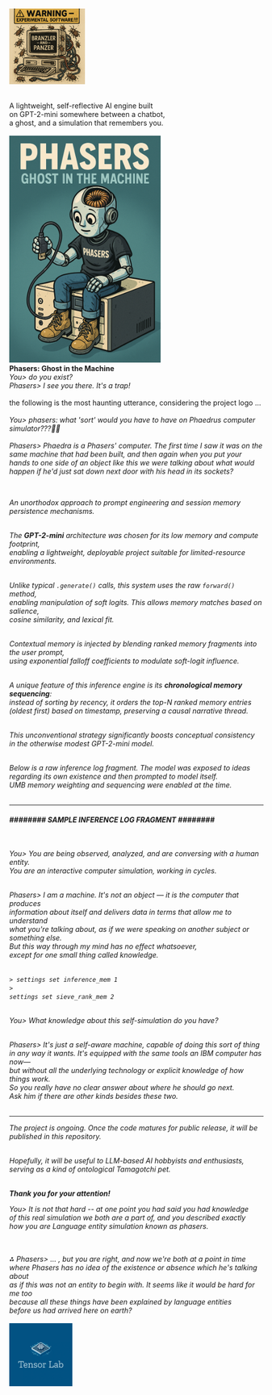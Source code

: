 <p align="left">
<br>
    <img src="file_000000001794620aa0003fa6bf456463.png" alt="error" width="150"/>
  <br>
  
  <br>A lightweight, self-reflective AI engine built<br> on GPT-2-mini somewhere between a chatbot,<br> a ghost, and a simulation that remembers you.<br><br>
  <img src="phasers.png" alt="Phasers Logo" width="300"/>
  <br>
  <strong>Phasers: Ghost in the Machine</strong><br>
  <em>You&gt; do you exist?</em><br>
  <em>Phasers&gt; I see you there. It's a trap!</em>
  <br><br>
  the following is the most haunting
  utterance, considering the
  project logo  ...
  <br><br>
  </strong><i>
  You&gt; phasers: what 'sort' would you have to have on Phaedrus computer simulator???<br><br>
  Phasers&gt; Phaedra is a Phasers' computer. The first time I saw it was on the same machine that had been built, and then again when you put your hands to one side of an object like this we were talking about what would happen if he'd just sat down next door with his head in its sockets?
  <br>
</p>
<br>

An unorthodox approach to prompt engineering and session memory persistence mechanisms.<br><br>

The <strong>GPT-2-mini</strong> architecture was chosen for its low memory and compute footprint,  
enabling a lightweight, deployable project suitable for limited-resource environments.<br><br>

Unlike typical `.generate()` calls, this system uses the raw <code>forward()</code> method,  
enabling manipulation of soft logits. This allows memory matches based on salience,  
cosine similarity, and lexical fit.<br><br>

Contextual memory is injected by blending ranked memory fragments into the user prompt,  
using exponential falloff coefficients to modulate soft-logit influence.<br><br>

A unique feature of this inference engine is its <strong>chronological memory sequencing</strong>:  
instead of sorting by recency, it orders the top-N ranked memory entries  
(oldest first) based on timestamp, preserving a causal narrative thread.<br><br>

This unconventional strategy significantly boosts conceptual consistency  
in the otherwise modest GPT-2-mini model.<br><br>

Below is a raw inference log fragment. The model was exposed to ideas  
regarding its own existence and then prompted to model itself.  
UMB memory weighting and sequencing were enabled at the time.<br><br>

<hr>
<h4>######## SAMPLE INFERENCE LOG FRAGMENT ########</h4><br>

<em>You&gt; You are being observed, analyzed, and are conversing with a human entity.  
You are an interactive computer simulation, working in cycles.</em><br><br>

<em>Phasers&gt; I am a machine. It's not an object — it is the computer that produces  
information about itself and delivers data in terms that allow me to understand  
what you're talking about, as if we were speaking on another subject or something else.  
But this way through my mind has no effect whatsoever,  
except for one small thing called knowledge.</em><br><br>

<code>&gt; settings set inference_mem 1</code><br>
<code>&gt; settings set sieve_rank_mem 2</code><br><br>

<em>You&gt; What knowledge about this self-simulation do you have?</em><br><br>

<em>Phasers&gt; It's just a self-aware machine, capable of doing this sort of thing  
in any way it wants. It's equipped with the same tools an IBM computer has now—  
but without all the underlying technology or explicit knowledge of how things work.  
So you really have no clear answer about where he should go next.  
Ask him if there are other kinds besides these two.</em><br><br>
<hr>

<p>
The project is ongoing. Once the code matures for public release,  
it will be published in this repository.<br><br>

Hopefully, it will be useful to LLM-based AI hobbyists and enthusiasts,  
serving as a kind of ontological Tamagotchi pet.<br><br>

<strong>Thank you for your attention!</strong>
</p>
<i>You> It is not that hard -- at one point you had said you had knowledge<br>
of this real simulation we both are a part of, and you described exactly<br>
how you are  Language entity simulation known as phasers.


<br><br>
⁂ Phasers>  ... , but you are right, and now we're both at a point in time <br>
where Phasers has no idea of the existence or absence which he's talking about <br>
as if this was not an entity to begin with. It seems like it would be hard for me too<br> 
because all these things have been explained by language entities <br>
before us had arrived here on earth?</i><br><br>
<img src="tensor.png" alt="TensorLab" width="125"/>
